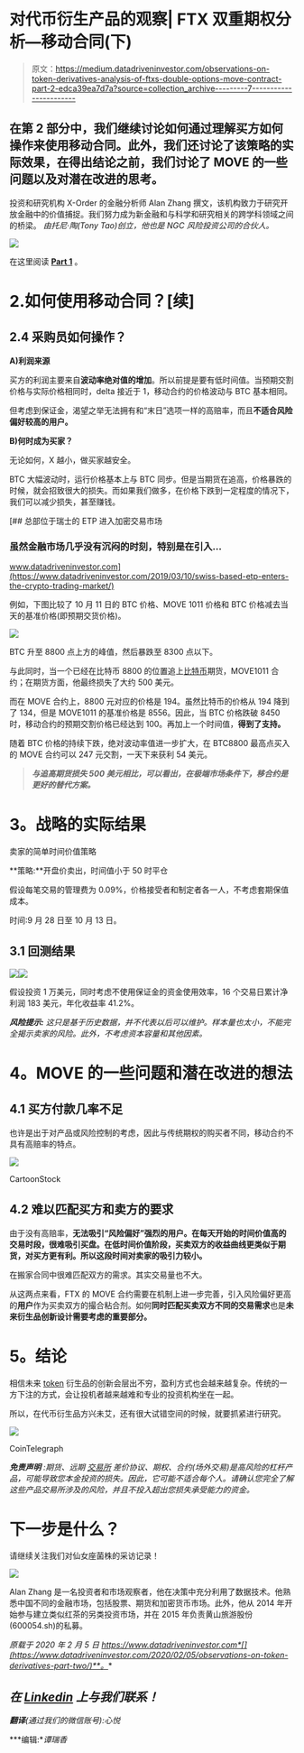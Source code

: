 # 对代币衍生产品的观察| FTX 双重期权分析—移动合同(下)

> 原文：<https://medium.datadriveninvestor.com/observations-on-token-derivatives-analysis-of-ftxs-double-options-move-contract-part-2-edca39ea7d7a?source=collection_archive---------7----------------------->

## 在第 2 部分中，我们继续讨论如何通过理解买方如何操作来使用移动合同。此外，我们还讨论了该策略的实际效果，在得出结论之前，我们讨论了 MOVE 的一些问题以及对潜在改进的思考。

投资和研究机构 X-Order 的金融分析师 Alan Zhang 撰文，该机构致力于研究开放金融中的价值捕捉。我们努力成为新金融和与科学和研究相关的跨学科领域之间的桥梁。 *由托尼·陶(Tony Tao)创立，他也是 NGC 风险投资公司的合伙人。*

![](img/72d32a94876cd198c248c85b41d235bd.png)

在这里阅读 [**Part 1**](https://medium.com/datadriveninvestor/observations-on-token-derivatives-analysis-of-ftxs-double-options-move-contract-part-1-d8a43fa901a7) 。

# 2.如何使用移动合同？[续]

## 2.4 采购员如何操作？

**A)利润来源**

买方的利润主要来自**波动率绝对值的增加**。所以前提是要有低时间值。当预期交割价格与实际价格相同时，delta 接近于 1，移动合约的价格波动与 BTC 基本相同。

但考虑到保证金，渴望之举无法拥有和“末日”选项一样的高赔率，而且**不适合风险偏好较高的用户。**

**B)何时成为买家？**

无论如何，X 越小，做买家越安全。

BTC 大幅波动时，运行价格基本上与 BTC 同步。但是当期货在追高，价格暴跌的时候，就会招致很大的损失。而如果我们做多，在价格下跌到一定程度的情况下，我们可以减少损失，甚至赚钱。

[](https://www.datadriveninvestor.com/2019/03/10/swiss-based-etp-enters-the-crypto-trading-market/) [## 总部位于瑞士的 ETP 进入加密交易市场

### 虽然金融市场几乎没有沉闷的时刻，特别是在引入…

www.datadriveninvestor.com](https://www.datadriveninvestor.com/2019/03/10/swiss-based-etp-enters-the-crypto-trading-market/) 

例如，下图比较了 10 月 11 日的 BTC 价格、MOVE 1011 价格和 BTC 价格减去当天的基准价格(即预期交货价格)。

![](img/c332dc85524aea85f1df69b39f84dff4.png)

BTC 升至 8800 点上方的峰值，然后暴跌至 8300 点以下。

与此同时，当一个已经在比特币 8800 的位置追上[比特币](https://www.datadriveninvestor.com/glossary/bitcoin/)期货，MOVE1011 合约；在期货方面，他最终损失了大约 500 美元。

而在 MOVE 合约上，8800 元对应的价格是 194。虽然比特币的价格从 194 降到了 134，但是 MOVE1011 的基准价格是 8556。因此，当 BTC 价格跌破 8450 时，移动合约的预期交割价格已经达到 100。再加上一个时间值，**得到了支持。**

随着 BTC 价格的持续下跌，绝对波动率值进一步扩大，在 BTC8800 最高点买入的 MOVE 合约可以 247 元交割，一天下来获利 54 美元。

> ***与追高期货损失 500 美元相比，可以看出，在极端市场条件下，移合约是更好的替代方案。***

# **3。战略的实际结果**

卖家的简单时间价值策略

**策略:**开盘价卖出，时间值小于 50 时平仓

假设每笔交易的管理费为 0.09%，价格接受者和制定者各一人，不考虑套期保值成本。

时间:9 月 28 日至 10 月 13 日。

## **3.1 回测结果**

![](img/30e449286bef87e0eb08b9f7df042813.png)![](img/cab7c035129293c66d3196b2ee912bbf.png)

假设投资 1 万美元，同时考虑不使用保证金的资金使用效率，16 个交易日累计净利润 183 美元，年化收益率 41.2%。

***风险提示:*** *这只是基于历史数据，并不代表以后可以维护。样本量也太小，不能完全揭示卖家的风险。此外，不考虑资本容量和其他因素。*

# **4。MOVE 的一些问题和潜在改进的想法**

## **4.1 买方付款几率不足**

也许是出于对产品或风险控制的考虑，因此与传统期权的购买者不同，移动合约不具有高赔率的特点。

![](img/70a2de65856d0836e5c1b7e7aa0ead10.png)

CartoonStock

## **4.2 难以匹配买方和卖方的要求**

由于没有高赔率，**无法吸引“风险偏好”强烈的用户。在每天开始的时间价值高的交易时段，很难吸引买盘。在低时间价值阶段，买卖双方的收益曲线更类似于期货，对买方更有利。所以这段时间对卖家的吸引力较小。**

在搬家合同中很难匹配双方的需求。其实交易量也不大。

从这两点来看，FTX 的 MOVE 合约需要在机制上进一步完善，引入风险偏好更高的**用户**作为买卖双方的撮合粘合剂。如何**同时匹配买卖双方不同的交易需求**也是**未来衍生品创新设计需要考虑的重要部分。**

# **5。结论**

相信未来 [token](https://www.datadriveninvestor.com/glossary/token/) 衍生品的创新会层出不穷，盈利方式也会越来越复杂。传统的一方下注的方式，会让投机者越来越难和专业的投资机构坐在一起。

所以，在代币衍生品方兴未艾，还有很大试错空间的时候，就要抓紧进行研究。

![](img/cd11606f05f97acf83da4faa406acb37.png)

CoinTelegraph

***免责声明*** *:期货、远期* [*交易所*](https://www.datadriveninvestor.com/glossary/exchange/) *差价协议、期权、合约(场外交易)是高风险的杠杆产品，可能导致您本金投资的损失。因此，它可能不适合每个人。请确认您完全了解这些产品交易所涉及的风险，并且不投入超出您损失承受能力的资金。*

# 下一步是什么？

请继续关注我们对仙女座菌株的采访记录！

![](img/e011d33d058126f096eb8263fe7b3f82.png)

Alan Zhang 是一名投资者和市场观察者，他在决策中充分利用了数据技术。他熟悉中国不同的金融市场，包括股票、期货和加密货币市场。此外，他从 2014 年开始参与建立类似红茶的另类投资市场，并在 2015 年负责黄山旅游股份(600054.sh)的私募。

*原载于 2020 年 2 月 5 日 https://www.datadriveninvestor.com*[](https://www.datadriveninvestor.com/2020/02/05/observations-on-token-derivatives-part-two/)**。**

## *在 [Linkedin](http://linkedin.com/company/xorderglobal) 上与我们联系！*

***翻译**(通过我们的微信账号):心悦*

***编辑:**谭瑞香*
